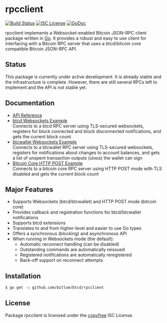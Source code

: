 rpcclient
=========

[![Build Status](http://img.shields.io/travis/btcsuite/btcd.svg)](https://travis-ci.org/btcsuite/btcd)
[![ISC License](http://img.shields.io/badge/license-ISC-blue.svg)](http://copyfree.org)
[![GoDoc](https://img.shields.io/badge/godoc-reference-blue.svg)](http://godoc.org/github.com/bitlum/btcd/rpcclient)

rpcclient implements a Websocket-enabled Bitcoin JSON-RPC client package written
in [Go](http://golang.org/).  It provides a robust and easy to use client for
interfacing with a Bitcoin RPC server that uses a btcd/bitcoin core compatible
Bitcoin JSON-RPC API.

## Status

This package is currently under active development.  It is already stable and
the infrastructure is complete.  However, there are still several RPCs left to
implement and the API is not stable yet.

## Documentation

* [API Reference](http://godoc.org/github.com/bitlum/btcd/rpcclient)
* [btcd Websockets Example](https://github.com/bitlum/btcd/tree/master/rpcclient/examples/btcdwebsockets)  
  Connects to a btcd RPC server using TLS-secured websockets, registers for
  block connected and block disconnected notifications, and gets the current
  block count
* [btcwallet Websockets Example](https://github.com/bitlum/btcd/tree/master/rpcclient/examples/btcwalletwebsockets)  
  Connects to a btcwallet RPC server using TLS-secured websockets, registers for
  notifications about changes to account balances, and gets a list of unspent
  transaction outputs (utxos) the wallet can sign
* [Bitcoin Core HTTP POST Example](https://github.com/bitlum/btcd/tree/master/rpcclient/examples/bitcoincorehttp)  
  Connects to a bitcoin core RPC server using HTTP POST mode with TLS disabled
  and gets the current block count

## Major Features

* Supports Websockets (btcd/btcwallet) and HTTP POST mode (bitcoin core)
* Provides callback and registration functions for btcd/btcwallet notifications
* Supports btcd extensions
* Translates to and from higher-level and easier to use Go types
* Offers a synchronous (blocking) and asynchronous API
* When running in Websockets mode (the default):
  * Automatic reconnect handling (can be disabled)
  * Outstanding commands are automatically reissued
  * Registered notifications are automatically reregistered
  * Back-off support on reconnect attempts

## Installation

```bash
$ go get -u github.com/bitlum/btcd/rpcclient
```

## License

Package rpcclient is licensed under the [copyfree](http://copyfree.org) ISC
License.
